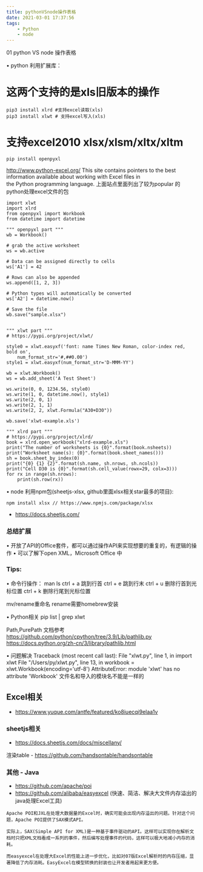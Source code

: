 ```yaml
---
title: pythonVSnode操作表格
date: 2021-03-01 17:37:56
tags:
    - Python
    - node
---
```

01 python VS node 操作表格

• python 利用扩展库：
# 这两个支持的是xls旧版本的操作
```
pip3 install xlrd #支持excel读取(xls)
pip3 install xlwt # 支持excel写入(xls)
```
# 支持excel2010 xlsx/xlsm/xltx/xltm
```
pip install openpyxl
```
http://www.python-excel.org/  This site contains pointers to the best information available about working with Excel files in the Python programming language.
上面站点里面列出了较为popular 的 python处理excel文件的包

```
import xlwt
import xlrd
from openpyxl import Workbook
from datetime import datetime

""" openpyxl part """
wb = Workbook()

# grab the active worksheet
ws = wb.active

# Data can be assigned directly to cells
ws['A1'] = 42

# Rows can also be appended
ws.append([1, 2, 3])

# Python types will automatically be converted
ws['A2'] = datetime.now()

# Save the file
wb.save("sample.xlsx")


""" xlwt part """
# https://pypi.org/project/xlwt/

style0 = xlwt.easyxf('font: name Times New Roman, color-index red, bold on',
    num_format_str='#,##0.00')
style1 = xlwt.easyxf(num_format_str='D-MMM-YY')

wb = xlwt.Workbook()
ws = wb.add_sheet('A Test Sheet')

ws.write(0, 0, 1234.56, style0)
ws.write(1, 0, datetime.now(), style1)
ws.write(2, 0, 1)
ws.write(2, 1, 1)
ws.write(2, 2, xlwt.Formula("A30+D30"))

wb.save('xlwt-example.xls')

""" xlrd part """
# https://pypi.org/project/xlrd/
book = xlrd.open_workbook("xlrd-example.xls")
print("The number of worksheets is {0}".format(book.nsheets))
print("Worksheet name(s): {0}".format(book.sheet_names()))
sh = book.sheet_by_index(0)
print("{0} {1} {2}".format(sh.name, sh.nrows, sh.ncols))
print("Cell D30 is {0}".format(sh.cell_value(rowx=29, colx=3)))
for rx in range(sh.nrows):
    print(sh.row(rx))

```

• node 利用npm包(sheetjs-xlsx, github里面xlsx相关star最多的项目):
```
npm install xlsx // https://www.npmjs.com/package/xlsx
```
- https://docs.sheetjs.com/






### 总结扩展
• 开放了API的Office套件，都可以通过操作API来实现想要的重复的，有逻辑的操作
• 可以了解下open XML，Microsoft Office 中

### Tips:

• 命令行操作：
man ls
ctrl + a 跳到行首
ctrl + e 跳到行末
ctrl + u 删除行首到光标位置
ctrl + k 删除行尾到光标位置

mv/rename重命名
rename需要homebrew安装

• Python相关
pip list | grep xlwt

Path,PurePath
文档参考
https://github.com/python/cpython/tree/3.9/Lib/pathlib.py
https://docs.python.org/zh-cn/3/library/pathlib.html


• 问题解决
Traceback (most recent call last):
  File "xlwt.py", line 1, in <module>
    import xlwt
  File "/Users/py/xlwt.py", line 13, in <module>
    workbook = xlwt.Workbook(encoding='utf-8')
AttributeError: module 'xlwt' has no attribute 'Workbook'
文件名和导入的模块名不能是一样的


## Excel相关
- https://www.yuque.com/antfe/featured/ko8iuecqi9elaa1v

### sheetjs相关
- https://docs.sheetjs.com/docs/miscellany/

渲染table - https://github.com/handsontable/handsontable

### 其他 - Java
- https://github.com/apache/poi
- https://github.com/alibaba/easyexcel
(快速、简洁、解决大文件内存溢出的java处理Excel工具)
```
Apache POI和JXL在处理大数据量的Excel时，确实可能会出现内存溢出的问题。针对这个问题，Apache POI提供了SAX模式API。

实际上，SAX(Simple API for XML)是一种基于事件驱动的API。这样可以实现你在解析文档时只把XML文档看成一系列的事件，然后编写处理事件的代码，这样可以极大地减小内存的消耗。

而easyexcel在处理大Excel的性能上进一步优化，比如对07版Excel解析时的内存压缩，显著降低了内存消耗。EasyExcel在模型转换的封装也让开发者用起来更方便。
```